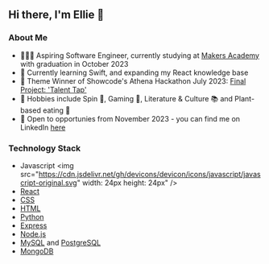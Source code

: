 ## Hi there, I'm Ellie 👋

### About Me 
- 👩🏼‍💻 Aspiring Software Engineer, currently studying at [Makers Academy](https://makers.tech/) with graduation in October 2023
- 📱 Currently learning Swift, and expanding my React knowledge base
- 💭 Theme Winner of Showcode's Athena Hackathon July 2023: [Final Project: 'Talent Tap'](https://www.canva.com/design/DAFnZ3vUgiE/B0xfEiwSlyoJMT2aYiNwsw/view?utm_content=DAFnZ3vUgiE&utm_campaign=designshare&utm_medium=link&utm_source=publishsharelink)
- 💫 Hobbies include Spin 🚴, Gaming 👾, Literature & Culture 📚 and Plant-based eating 🍱
- 🧩 Open to opportunies from November 2023 - you can find me on LinkedIn [here](https://www.linkedin.com/in/ellie-priestley/)

### Technology Stack 
- Javascript <img src="https://cdn.jsdelivr.net/gh/devicons/devicon/icons/javascript/javascript-original.svg" width: 24px height: 24px" />
- [React](https://github.com/devicons/devicon/blob/master/icons/react/react-original.svg)
- [CSS](https://github.com/devicons/devicon/blob/master/icons/css3/css3-original-wordmark.svg)
- [HTML](https://github.com/devicons/devicon/blob/master/icons/html5/html5-original-wordmark.svg)
- [Python](https://github.com/devicons/devicon/blob/master/icons/python/python-original-wordmark.svg)
- [Express](https://github.com/devicons/devicon/blob/master/icons/express/express-original.svg)
- [Node.js](https://github.com/devicons/devicon/blob/master/icons/nodejs/nodejs-original-wordmark.svg)
- [MySQL](https://github.com/devicons/devicon/blob/master/icons/mysql/mysql-plain.svg) and [PostgreSQL](https://github.com/devicons/devicon/blob/master/icons/postgresql/postgresql-original-wordmark.svg)
- [MongoDB](https://github.com/devicons/devicon/blob/master/icons/mongodb/mongodb-original-wordmark.svg)

<!--
**elliepriestley/elliepriestley** is a ✨ _special_ ✨ repository because its `README.md` (this file) appears on your GitHub profile.

Here are some ideas to get you started:

- 🔭 I’m currently working on ...
- 🌱 I’m currently learning ...
- 👯 I’m looking to collaborate on ...
- 🤔 I’m looking for help with ...
- 💬 Ask me about ...
- 📫 How to reach me: ...
- 😄 Pronouns: ...
- ⚡ Fun fact: ...
-->
